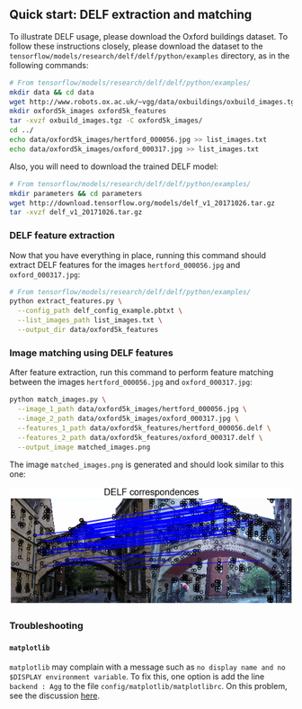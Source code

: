 ## Quick start: DELF extraction and matching

To illustrate DELF usage, please download the Oxford buildings dataset. To
follow these instructions closely, please download the dataset to the
`tensorflow/models/research/delf/delf/python/examples` directory, as in the
following commands:

```bash
# From tensorflow/models/research/delf/delf/python/examples/
mkdir data && cd data
wget http://www.robots.ox.ac.uk/~vgg/data/oxbuildings/oxbuild_images.tgz
mkdir oxford5k_images oxford5k_features
tar -xvzf oxbuild_images.tgz -C oxford5k_images/
cd ../
echo data/oxford5k_images/hertford_000056.jpg >> list_images.txt
echo data/oxford5k_images/oxford_000317.jpg >> list_images.txt
```

Also, you will need to download the trained DELF model:

```bash
# From tensorflow/models/research/delf/delf/python/examples/
mkdir parameters && cd parameters
wget http://download.tensorflow.org/models/delf_v1_20171026.tar.gz
tar -xvzf delf_v1_20171026.tar.gz
```

### DELF feature extraction

Now that you have everything in place, running this command should extract DELF
features for the images `hertford_000056.jpg` and `oxford_000317.jpg`:

```bash
# From tensorflow/models/research/delf/delf/python/examples/
python extract_features.py \
  --config_path delf_config_example.pbtxt \
  --list_images_path list_images.txt \
  --output_dir data/oxford5k_features
```

### Image matching using DELF features

After feature extraction, run this command to perform feature matching between
the images `hertford_000056.jpg` and `oxford_000317.jpg`:

```bash
python match_images.py \
  --image_1_path data/oxford5k_images/hertford_000056.jpg \
  --image_2_path data/oxford5k_images/oxford_000317.jpg \
  --features_1_path data/oxford5k_features/hertford_000056.delf \
  --features_2_path data/oxford5k_features/oxford_000317.delf \
  --output_image matched_images.png
```

The image `matched_images.png` is generated and should look similar to this one:

![MatchedImagesExample](delf/python/examples/matched_images_example.png)

### Troubleshooting

#### `matplotlib`

`matplotlib` may complain with a message such as `no display name and no
$DISPLAY environment variable`. To fix this, one option is add the line
`backend : Agg` to the file `config/matplotlib/matplotlibrc`. On this problem,
see the discussion
[here](https://stackoverflow.com/questions/37604289/tkinter-tclerror-no-display-name-and-no-display-environment-variable).

